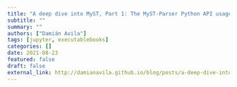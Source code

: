 ```yaml
---
title: "A deep dive into MyST, Part 1: The MyST-Parser Python API usage in Nikola"
subtitle: ""
summary: ""
authors: ["Damián Avila"]
tags: [jupyter, executablebooks]
categories: []
date: 2021-08-23
featured: false
draft: false
external_link: http://damianavila.github.io/blog/posts/a-deep-dive-into-myst-part-1-the-myst-parser-python-api-usage-in-nikola.html
---
```

